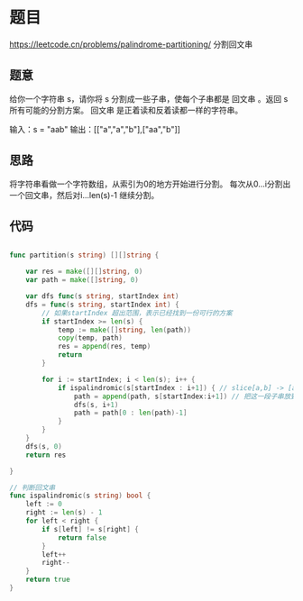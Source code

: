 # 题目
https://leetcode.cn/problems/palindrome-partitioning/
分割回文串

## 题意

给你一个字符串 s，请你将 s 分割成一些子串，使每个子串都是 回文串 。返回 s 所有可能的分割方案。
回文串 是正着读和反着读都一样的字符串。

输入：s = "aab"
输出：[["a","a","b"],["aa","b"]]


## 思路

将字符串看做一个字符数组，从索引为0的地方开始进行分割。
每次从0...i分割出一个回文串，然后对i...len(s)-1 继续分割。




## 代码


```go

func partition(s string) [][]string {

	var res = make([][]string, 0)
	var path = make([]string, 0)

	var dfs func(s string, startIndex int)
	dfs = func(s string, startIndex int) {
		// 如果startIndex 超出范围，表示已经找到一份可行的方案
		if startIndex >= len(s) {
			temp := make([]string, len(path))
			copy(temp, path)
			res = append(res, temp)
			return
		}

		for i := startIndex; i < len(s); i++ {
			if ispalindromic(s[startIndex : i+1]) { // slice[a,b] -> [a,b)  // 这里的判断还有有剪枝的作用
				path = append(path, s[startIndex:i+1]) // 把这一段子串放到path中，注意slice的范围是左闭右开
				dfs(s, i+1)
				path = path[0 : len(path)-1]
			}
		}
	}
	dfs(s, 0)
	return res

}

// 判断回文串
func ispalindromic(s string) bool {
	left := 0
	right := len(s) - 1
	for left < right {
		if s[left] != s[right] {
			return false
		}
		left++
		right--
	}
	return true
}


```



